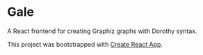 # Gale

A React frontend for creating Graphiz graphs with Dorothy syntax.

This project was bootstrapped with [Create React App](https://github.com/facebook/create-react-app).
